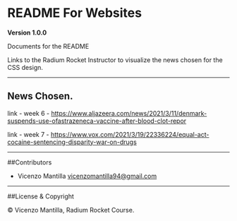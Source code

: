 # README For Websites

**Version 1.0.0**

Documents for the README

Links to the Radium Rocket Instructor to visualize the news chosen for the CSS design.

---

## News Chosen.

link - week 6 - https://www.aljazeera.com/news/2021/3/11/denmark-suspends-use-ofastrazeneca-vaccine-after-blood-clot-repor

link - week 7 - https://www.vox.com/2021/3/19/22336224/equal-act-cocaine-sentencing-disparity-war-on-drugs

---

##Contributors

- Vicenzo Mantilla <vicenzomantilla94@gmail.com>

---

##License & Copyright

© Vicenzo Mantilla, Radium Rocket Course.
